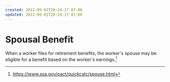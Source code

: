 ```yaml
---
created: 2022-09-02T20:24:17-07:00
updated: 2022-09-02T20:24:17-07:00
---
```



# Spousal Benefit

When a worker files for retirement benefits, the worker's spouse may be eligible for a benefit based on the worker's earnings.[^1]

[^1]: https://www.ssa.gov/oact/quickcalc/spouse.html